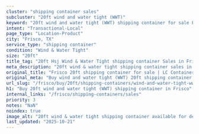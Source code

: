 ```yaml
---
cluster: "shipping container sales"
subcluster: "20ft wind and water tight (WWT)"
keyword: "20ft wind and water tight (WWT) shipping container for sale Frisco, TX"
intent: "Transactional-Local"
page_type: "Location-Product"
city: "Frisco, TX"
service_type: "shipping container"
condition: "Wind & Water Tight"
size: "20ft"
title_tag: "20ft Hsj Wind & Water Tight shipping container Sales in Frisco | LC Container"
meta_description: "20ft wind & water tight shipping container sales in Frisco. Fast delivery, competitive pricing. Serving shipping containers area. Quote ID: DD8. Call (214) 524-4168 for your free quote today."
original_title: "Frisco 20ft shipping container for sale | LC Container"
original_meta: "Buy wind and water tight (WWT) 20ft shipping container sale with local delivery in Frisco, TX. LC Container — local Since 2003. Request a fast quote today."
url_slug: "/frisco/buy/20ft/shipping-containers/wind-and-water-tight-wwt"
h1: "Buy 20ft wind and water tight (WWT) shipping container in Frisco"
internal_links: "/frisco/shipping-containers/sales"
priority: 3
notes: "NaN"
noindex: true
image_alt: "20ft wind & water tight shipping container available for delivery in Frisco"
last_updated: "2025-10-21"
---
```


<!-- TODO: Add unique city/inventory copy, images, and internal links here. -->
